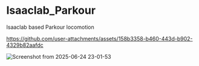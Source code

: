# Isaaclab_Parkour
Isaaclab based Parkour locomotion 


https://github.com/user-attachments/assets/158b3358-b460-443d-b902-4329b82aafdc

![Screenshot from 2025-06-24 23-01-53](https://github.com/user-attachments/assets/ed56eac8-75f1-4bdf-85af-d27d31465aa8)

